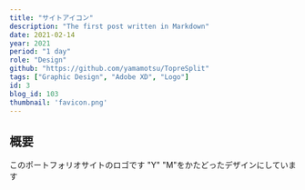 ```yaml
---
title: "サイトアイコン"
description: "The first post written in Markdown"
date: 2021-02-14
year: 2021
period: "1 day"
role: "Design"
github: "https://github.com/yamamotsu/TopreSplit"
tags: ["Graphic Design", "Adobe XD", "Logo"]
id: 3
blog_id: 103
thumbnail: 'favicon.png'
---
```


## 概要
このポートフォリオサイトのロゴです
"Y" "M"をかたどったデザインにしています
